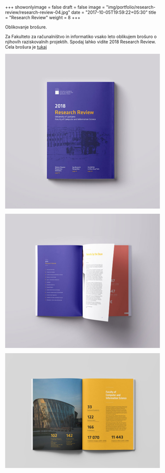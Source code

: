 +++
showonlyimage = false
draft = false
image = "img/portfolio/research-review/research-review-04.jpg"
date = "2017-10-05T19:59:22+05:30"
title = "Research Review"
weight = 8
+++

Oblikovanje brošure.

<!--more-->

Za Fakulteto za računalništvo in informatiko vsako leto oblikujem brošuro o njihovih raziskovalnih projektih. Spodaj lahko vidite 2018 Research Review. Cela brošura je [tukaj](https://fri.uni-lj.si/upload/o_fakulteti/Poročila/Research_Review_fri_2018_WEB.pdf)

[![Fri Survey brochure design](/img/portfolio/research-review/research-review-04.jpg)](/img/portfolio/research-review/research-review-04.jpg)

![Fri Survey brochure design](/img/portfolio/research-review/research-review-05.jpg)

![Fri Survey brochure design](/img/portfolio/research-review/research-review-06.jpg)

&nbsp;



